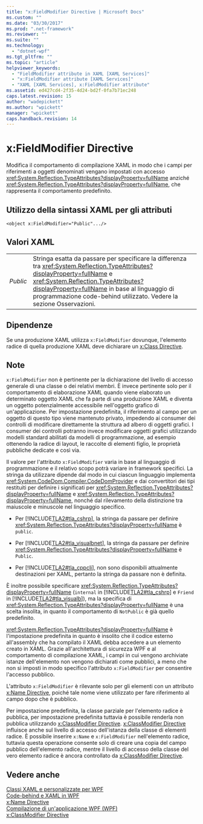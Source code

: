 ```yaml
---
title: "x:FieldModifier Directive | Microsoft Docs"
ms.custom: ""
ms.date: "03/30/2017"
ms.prod: ".net-framework"
ms.reviewer: ""
ms.suite: ""
ms.technology: 
  - "dotnet-wpf"
ms.tgt_pltfrm: ""
ms.topic: "article"
helpviewer_keywords: 
  - "FieldModifier attribute in XAML [XAML Services]"
  - "x:FieldModifier attribute [XAML Services]"
  - "XAML [XAML Services], x:FieldModifier attribute"
ms.assetid: ed427cd4-2f35-4d24-bd2f-0fa7b71ec248
caps.latest.revision: 15
author: "wadepickett"
ms.author: "wpickett"
manager: "wpickett"
caps.handback.revision: 14
---
```

# x:FieldModifier Directive
Modifica il comportamento di compilazione XAML in modo che i campi per riferimenti a oggetti denominati vengano impostati con accesso <xref:System.Reflection.TypeAttributes?displayProperty=fullName> anziché <xref:System.Reflection.TypeAttributes?displayProperty=fullName>, che rappresenta il comportamento predefinito.  
  
## Utilizzo della sintassi XAML per gli attributi  
  
```  
<object x:FieldModifier="Public".../>  
```  
  
## Valori XAML  
  
|||  
|-|-|  
|*Public*|Stringa esatta da passare per specificare la differenza tra <xref:System.Reflection.TypeAttributes?displayProperty=fullName> e <xref:System.Reflection.TypeAttributes?displayProperty=fullName> in base al linguaggio di programmazione code\-behind utilizzato.  Vedere la sezione Osservazioni.|  
  
## Dipendenze  
 Se una produzione XAML utilizza `x:FieldModifier` dovunque, l'elemento radice di quella produzione XAML deve dichiarare un [x:Class Directive](../../../docs/framework/xaml-services/x-class-directive.md).  
  
## Note  
 `x:FieldModifier` non è pertinente per la dichiarazione del livello di accesso generale di una classe o dei relativi membri.  È invece pertinente solo per il comportamento di elaborazione XAML quando viene elaborato un determinato oggetto XAML che fa parte di una produzione XAML e diventa un oggetto potenzialmente accessibile nell'oggetto grafico di un'applicazione.  Per impostazione predefinita, il riferimento al campo per un oggetto di questo tipo viene mantenuto privato, impedendo ai consumer dei controlli di modificare direttamente la struttura ad albero di oggetti grafici.  I consumer dei controlli potranno invece modificare oggetti grafici utilizzando modelli standard abilitati da modelli di programmazione, ad esempio ottenendo la radice di layout, le raccolte di elementi figlio, le proprietà pubbliche dedicate e così via.  
  
 Il valore per l'attributo `x:FieldModifier` varia in base al linguaggio di programmazione e il relativo scopo potrà variare in framework specifici.  La stringa da utilizzare dipende dal modo in cui ciascun linguaggio implementa <xref:System.CodeDom.Compiler.CodeDomProvider> e dai convertitori dei tipi restituiti per definire i significati per <xref:System.Reflection.TypeAttributes?displayProperty=fullName> e <xref:System.Reflection.TypeAttributes?displayProperty=fullName>, nonché dal rilevamento della distinzione tra maiuscole e minuscole nel linguaggio specifico.  
  
-   Per [!INCLUDE[TLA2#tla_cshrp](../../../includes/tla2sharptla-cshrp-md.md)], la stringa da passare per definire <xref:System.Reflection.TypeAttributes?displayProperty=fullName> è `public`.  
  
-   Per [!INCLUDE[TLA2#tla_visualbnet](../../../includes/tla2sharptla-visualbnet-md.md)], la stringa da passare per definire <xref:System.Reflection.TypeAttributes?displayProperty=fullName> è `Public`.  
  
-   Per [!INCLUDE[TLA2#tla_cppcli](../../../includes/tla2sharptla-cppcli-md.md)], non sono disponibili attualmente destinazioni per XAML, pertanto la stringa da passare non è definita.  
  
 È inoltre possibile specificare <xref:System.Reflection.TypeAttributes?displayProperty=fullName> \(`internal` in [!INCLUDE[TLA2#tla_cshrp](../../../includes/tla2sharptla-cshrp-md.md)] e `Friend` in [!INCLUDE[TLA2#tla_visualb](../../../includes/tla2sharptla-visualb-md.md)]\), ma la specifica di <xref:System.Reflection.TypeAttributes?displayProperty=fullName> è una scelta insolita, in quanto il comportamento di `NotPublic` è già quello predefinito.  
  
 <xref:System.Reflection.TypeAttributes?displayProperty=fullName> è l'impostazione predefinita in quanto è insolito che il codice esterno all'assembly che ha compilato il XAML debba accedere a un elemento creato in XAML.  Grazie all'architettura di sicurezza WPF e al comportamento di compilazione XAML, i campi in cui vengono archiviate istanze dell'elemento non vengono dichiarati come pubblici, a meno che non si imposti in modo specifico l'attributo `x:FieldModifier` per consentire l'accesso pubblico.  
  
 L'attributo `x:FieldModifier` è rilevante solo per gli elementi con un attributo [x:Name Directive](../../../docs/framework/xaml-services/x-name-directive.md), poiché tale nome viene utilizzato per fare riferimento al campo dopo che è pubblico.  
  
 Per impostazione predefinita, la classe parziale per l'elemento radice è pubblica, per impostazione predefinita tuttavia è possibile renderla non pubblica utilizzando [x:ClassModifier Directive](../../../docs/framework/xaml-services/x-classmodifier-directive.md).  [x:ClassModifier Directive](../../../docs/framework/xaml-services/x-classmodifier-directive.md) influisce anche sul livello di accesso dell'istanza della classe di elementi radice.  È possibile inserire `x:Name` e `x:FieldModifier` nell'elemento radice, tuttavia questa operazione consente solo di creare una copia del campo pubblico dell'elemento radice, mentre il livello di accesso della classe del vero elemento radice è ancora controllato da [x:ClassModifier Directive](../../../docs/framework/xaml-services/x-classmodifier-directive.md).  
  
## Vedere anche  
 [Classi XAML e personalizzate per WPF](../../../ocs/framework/wpf/advanced/xaml-and-custom-classes-for-wpf.md)   
 [Code\-behind e XAML in WPF](../../../ocs/framework/wpf/advanced/code-behind-and-xaml-in-wpf.md)   
 [x:Name Directive](../../../docs/framework/xaml-services/x-name-directive.md)   
 [Compilazione di un'applicazione WPF \(WPF\)](../../../ocs/framework/wpf/app-development/building-a-wpf-application-wpf.md)   
 [x:ClassModifier Directive](../../../docs/framework/xaml-services/x-classmodifier-directive.md)